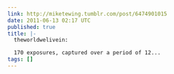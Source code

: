 ```yaml
---
link: http://miketewing.tumblr.com/post/6474901015
date: 2011-06-13 02:17 UTC
published: true
title: |-
  theworldwelivein:

  170 exposures, captured over a period of 12...
tags: []
---
```



